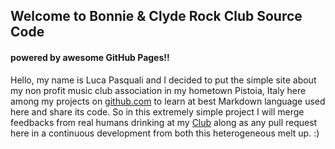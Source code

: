 ## Welcome to Bonnie & Clyde Rock Club Source Code
#### powered by awesome **GitHub Pages!!**

Hello, my name is Luca Pasquali and I decided to put the simple site about my non profit music club association in my hometown Pistoia, Italy here among my projects on [github.com](https://github.com/lpasquali) to learn at best Markdown language used here and share its code.
So in this extremely simple project I will merge feedbacks from real humans drinking at my [Club](http://bonnieandclyde.club)
along as any pull request here in a continuous development from both this heterogeneous melt up. :)
